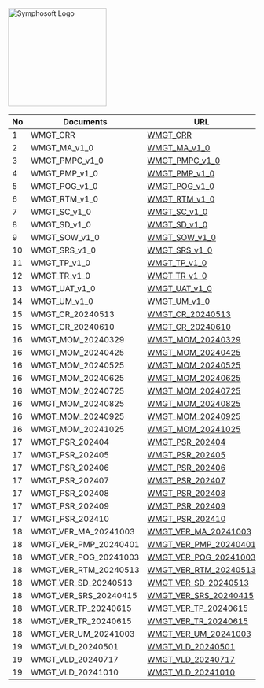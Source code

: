 <img src="https://www.symphosoft.com/logo/symphosoftLogo.png" alt="Symphosoft Logo" width="200"/>  

| No | Documents | URL |
|----|-----------|-----|
| 1  | WMGT_CRR | [WMGT_CRR](https://symphosoftworkflow.github.io/WMGT_PROJECT_REPOSITORY/BASELINE/WMGT_CRR) |
| 2  | WMGT_MA_v1_0 | [WMGT_MA_v1_0](https://symphosoftworkflow.github.io/WMGT_PROJECT_REPOSITORY/BASELINE/WMGT_MA_v1_0) |
| 3  | WMGT_PMPC_v1_0 | [WMGT_PMPC_v1_0](https://symphosoftworkflow.github.io/WMGT_PROJECT_REPOSITORY/BASELINE/WMGT_PMPC_v1_0) |
| 4  | WMGT_PMP_v1_0 | [WMGT_PMP_v1_0](https://symphosoftworkflow.github.io/WMGT_PROJECT_REPOSITORY/BASELINE/WMGT_PMP_v1_0) |
| 5  | WMGT_POG_v1_0 | [WMGT_POG_v1_0](https://symphosoftworkflow.github.io/WMGT_PROJECT_REPOSITORY/BASELINE/WMGT_POG_v1_0) |
| 6  | WMGT_RTM_v1_0 | [WMGT_RTM_v1_0](https://symphosoftworkflow.github.io/WMGT_PROJECT_REPOSITORY/BASELINE/WMGT_RTM_v1_0) |
| 7  | WMGT_SC_v1_0 | [WMGT_SC_v1_0](https://symphosoftworkflow.github.io/WMGT_PROJECT_REPOSITORY/BASELINE/WMGT_SC_v1_0) |
| 8  | WMGT_SD_v1_0 | [WMGT_SD_v1_0](https://symphosoftworkflow.github.io/WMGT_PROJECT_REPOSITORY/BASELINE/WMGT_SD_v1_0) |
| 9  | WMGT_SOW_v1_0 | [WMGT_SOW_v1_0](https://symphosoftworkflow.github.io/WMGT_PROJECT_REPOSITORY/BASELINE/WMGT_SOW_v1_0) |
| 10 | WMGT_SRS_v1_0 | [WMGT_SRS_v1_0](https://symphosoftworkflow.github.io/WMGT_PROJECT_REPOSITORY/BASELINE/WMGT_SRS_v1_0) |
| 11 | WMGT_TP_v1_0 | [WMGT_TP_v1_0](https://symphosoftworkflow.github.io/WMGT_PROJECT_REPOSITORY/BASELINE/WMGT_TP_v1_0) |
| 12 | WMGT_TR_v1_0 | [WMGT_TR_v1_0](https://symphosoftworkflow.github.io/WMGT_PROJECT_REPOSITORY/BASELINE/WMGT_TR_v1_0) |
| 13 | WMGT_UAT_v1_0 | [WMGT_UAT_v1_0](https://symphosoftworkflow.github.io/WMGT_PROJECT_REPOSITORY/BASELINE/WMGT_UAT_v1_0) |
| 14 | WMGT_UM_v1_0 | [WMGT_UM_v1_0](https://symphosoftworkflow.github.io/WMGT_PROJECT_REPOSITORY/BASELINE/WMGT_UM_v1_0) |
| 15 | WMGT_CR_20240513 | [WMGT_CR_20240513](https://symphosoftworkflow.github.io/WMGT_PROJECT_REPOSITORY/BASELINE/WMGT_CR_20240513) |
| 15 | WMGT_CR_20240610 | [WMGT_CR_20240610](https://symphosoftworkflow.github.io/WMGT_PROJECT_REPOSITORY/BASELINE/WMGT_CR_20240610) |
| 16 | WMGT_MOM_20240329 | [WMGT_MOM_20240329](https://symphosoftworkflow.github.io/WMGT_PROJECT_REPOSITORY/BASELINE/WMGT_MOM_20240329) |
| 16 | WMGT_MOM_20240425 | [WMGT_MOM_20240425](https://symphosoftworkflow.github.io/WMGT_PROJECT_REPOSITORY/BASELINE/WMGT_MOM_20240425) |
| 16 | WMGT_MOM_20240525 | [WMGT_MOM_20240525](https://symphosoftworkflow.github.io/WMGT_PROJECT_REPOSITORY/BASELINE/WMGT_MOM_20240525) |
| 16 | WMGT_MOM_20240625 | [WMGT_MOM_20240625](https://symphosoftworkflow.github.io/WMGT_PROJECT_REPOSITORY/BASELINE/WMGT_MOM_20240625) |
| 16 | WMGT_MOM_20240725 | [WMGT_MOM_20240725](https://symphosoftworkflow.github.io/WMGT_PROJECT_REPOSITORY/BASELINE/WMGT_MOM_20240725) |
| 16 | WMGT_MOM_20240825 | [WMGT_MOM_20240825](https://symphosoftworkflow.github.io/WMGT_PROJECT_REPOSITORY/BASELINE/WMGT_MOM_20240825) |
| 16 | WMGT_MOM_20240925 | [WMGT_MOM_20240925](https://symphosoftworkflow.github.io/WMGT_PROJECT_REPOSITORY/BASELINE/WMGT_MOM_20240925) |
| 16 | WMGT_MOM_20241025 | [WMGT_MOM_20241025](https://symphosoftworkflow.github.io/WMGT_PROJECT_REPOSITORY/BASELINE/WMGT_MOM_20241025) |
| 17 | WMGT_PSR_202404 | [WMGT_PSR_202404](https://symphosoftworkflow.github.io/WMGT_PROJECT_REPOSITORY/BASELINE/WMGT_PSR_202404) |
| 17 | WMGT_PSR_202405 | [WMGT_PSR_202405](https://symphosoftworkflow.github.io/WMGT_PROJECT_REPOSITORY/BASELINE/WMGT_PSR_202405) |
| 17 | WMGT_PSR_202406 | [WMGT_PSR_202406](https://symphosoftworkflow.github.io/WMGT_PROJECT_REPOSITORY/BASELINE/WMGT_PSR_202406) |
| 17 | WMGT_PSR_202407 | [WMGT_PSR_202407](https://symphosoftworkflow.github.io/WMGT_PROJECT_REPOSITORY/BASELINE/WMGT_PSR_202407) |
| 17 | WMGT_PSR_202408 | [WMGT_PSR_202408](https://symphosoftworkflow.github.io/WMGT_PROJECT_REPOSITORY/BASELINE/WMGT_PSR_202408) |
| 17 | WMGT_PSR_202409 | [WMGT_PSR_202409](https://symphosoftworkflow.github.io/WMGT_PROJECT_REPOSITORY/BASELINE/WMGT_PSR_202409) |
| 17 | WMGT_PSR_202410 | [WMGT_PSR_202410](https://symphosoftworkflow.github.io/WMGT_PROJECT_REPOSITORY/BASELINE/WMGT_PSR_202410) |
| 18 | WMGT_VER_MA_20241003 | [WMGT_VER_MA_20241003](https://symphosoftworkflow.github.io/WMGT_PROJECT_REPOSITORY/BASELINE/WMGT_VER_MA_20241003) |
| 18 | WMGT_VER_PMP_20240401 | [WMGT_VER_PMP_20240401](https://symphosoftworkflow.github.io/WMGT_PROJECT_REPOSITORY/BASELINE/WMGT_VER_PMP_20240401) |
| 18 | WMGT_VER_POG_20241003 | [WMGT_VER_POG_20241003](https://symphosoftworkflow.github.io/WMGT_PROJECT_REPOSITORY/BASELINE/WMGT_VER_POG_20241003) |
| 18 | WMGT_VER_RTM_20240513 | [WMGT_VER_RTM_20240513](https://symphosoftworkflow.github.io/WMGT_PROJECT_REPOSITORY/BASELINE/WMGT_VER_RTM_20240513) |
| 18 | WMGT_VER_SD_20240513 | [WMGT_VER_SD_20240513](https://symphosoftworkflow.github.io/WMGT_PROJECT_REPOSITORY/BASELINE/WMGT_VER_SD_20240513) |
| 18 | WMGT_VER_SRS_20240415 | [WMGT_VER_SRS_20240415](https://symphosoftworkflow.github.io/WMGT_PROJECT_REPOSITORY/BASELINE/WMGT_VER_SRS_20240415) |
| 18 | WMGT_VER_TP_20240615 | [WMGT_VER_TP_20240615](https://symphosoftworkflow.github.io/WMGT_PROJECT_REPOSITORY/BASELINE/WMGT_VER_TP_20240615) |
| 18 | WMGT_VER_TR_20240615 | [WMGT_VER_TR_20240615](https://symphosoftworkflow.github.io/WMGT_PROJECT_REPOSITORY/BASELINE/WMGT_VER_TR_20240615) |
| 18 | WMGT_VER_UM_20241003 | [WMGT_VER_UM_20241003](https://symphosoftworkflow.github.io/WMGT_PROJECT_REPOSITORY/BASELINE/WMGT_VER_UM_20241003) |
| 19 | WMGT_VLD_20240501 | [WMGT_VLD_20240501](https://symphosoftworkflow.github.io/WMGT_PROJECT_REPOSITORY/BASELINE/WMGT_VLD_20240501) |
| 19 | WMGT_VLD_20240717 | [WMGT_VLD_20240717](https://symphosoftworkflow.github.io/WMGT_PROJECT_REPOSITORY/BASELINE/WMGT_VLD_20240717) |
| 19 | WMGT_VLD_20241010 | [WMGT_VLD_20241010](https://symphosoftworkflow.github.io/WMGT_PROJECT_REPOSITORY/BASELINE/WMGT_VLD_20241010) |


